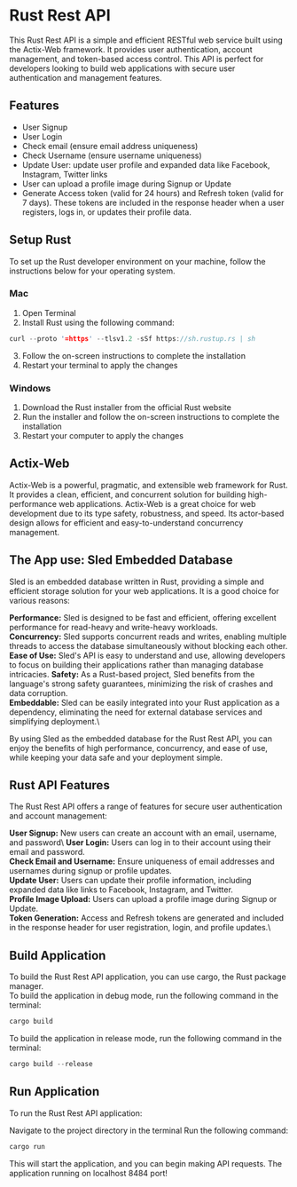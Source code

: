# Rust Rest API

This Rust Rest API is a simple and efficient RESTful web service built using the Actix-Web framework. It provides user authentication, account management, and token-based access control. This API is perfect for developers looking to build web applications with secure user authentication and management features.

## Features

- User Signup
- User Login
- Check email (ensure email address uniqueness)
- Check Username (ensure username uniqueness)
- Update User: update user profile and expanded data like Facebook, Instagram, Twitter links
- User can upload a profile image during Signup or Update
- Generate Access token (valid for 24 hours) and Refresh token (valid for 7 days). These tokens are included in the response header when a user registers, logs in, or updates their profile data.

## Setup Rust

To set up the Rust developer environment on your machine, follow the instructions below for your operating system.

### Mac

1. Open Terminal
2. Install Rust using the following command: 

```Rust
curl --proto '=https' --tlsv1.2 -sSf https://sh.rustup.rs | sh
```

3. Follow the on-screen instructions to complete the installation
4. Restart your terminal to apply the changes

### Windows

1. Download the Rust installer from the official Rust website
2. Run the installer and follow the on-screen instructions to complete the installation
2. Restart your computer to apply the changes

## Actix-Web

Actix-Web is a powerful, pragmatic, and extensible web framework for Rust. It provides a clean, efficient, and concurrent solution for building high-performance web applications. Actix-Web is a great choice for web development due to its type safety, robustness, and speed. Its actor-based design allows for efficient and easy-to-understand concurrency management.

## The App use: Sled Embedded Database

Sled is an embedded database written in Rust, providing a simple and efficient storage solution for your web applications. It is a good choice for various reasons:

**Performance:** Sled is designed to be fast and efficient, offering excellent performance for read-heavy and write-heavy workloads.\
**Concurrency:** Sled supports concurrent reads and writes, enabling multiple threads to access the database simultaneously without blocking each other.\
**Ease of Use:** Sled's API is easy to understand and use, allowing developers to focus on building their applications rather than managing database intricacies\.
**Safety:** As a Rust-based project, Sled benefits from the language's strong safety guarantees, minimizing the risk of crashes and data corruption.\
**Embeddable:** Sled can be easily integrated into your Rust application as a dependency, eliminating the need for external database services and simplifying deployment.\

By using Sled as the embedded database for the Rust Rest API, you can enjoy the benefits of high performance, concurrency, and ease of use, while keeping your data safe and your deployment simple.

## Rust API Features

The Rust Rest API offers a range of features for secure user authentication and account management:

**User Signup:** New users can create an account with an email, username, and password\ 
**User Login:** Users can log in to their account using their email and password.\
**Check Email and Username:** Ensure uniqueness of email addresses and usernames during signup or profile updates.\
**Update User:** Users can update their profile information, including expanded data like links to Facebook, Instagram, and Twitter.\
**Profile Image Upload:** Users can upload a profile image during Signup or Update.\
**Token Generation:** Access and Refresh tokens are generated and included in the response header for user registration, login, and profile updates.\

## Build Application

To build the Rust Rest API application, you can use cargo, the Rust package manager.\
To build the application in debug mode, run the following command in the terminal: 

```Rust
cargo build
```

To build the application in release mode, run the following command in the terminal: 

```Rust
cargo build --release
```

## Run Application

To run the Rust Rest API application:

Navigate to the project directory in the terminal
Run the following command: 

```Rust
cargo run
```

This will start the application, and you can begin making API requests. The application running on localhost 8484 port!